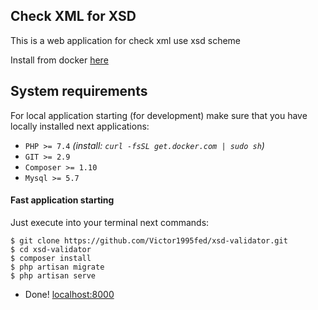 



## Check XML for XSD

This is a web application for check xml use xsd scheme

Install from docker [here](https://github.com/Victor1995fed/xsd-validator-docker)

## System requirements
For local application starting (for development) make sure that you have locally installed next applications:

-   `PHP >= 7.4` _(install: `curl -fsSL get.docker.com | sudo sh`)_
-   `GIT >= 2.9`
-   `Composer >= 1.10`
-   `Mysql >= 5.7`

#### Fast application starting
Just execute into your terminal next commands:

```
$ git clone https://github.com/Victor1995fed/xsd-validator.git
$ cd xsd-validator
$ composer install
$ php artisan migrate
$ php artisan serve
```
- Done! [localhost:8000](localhost:8000)



